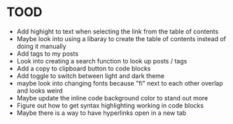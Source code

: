 # TOOD

- Add highight to text when selecting the link from the table of contents
- Maybe look into using a libaray to create the table of contents instead of doing it manually
- Add tags to my posts
- Look into creating a search function to look up posts / tags
- Add a copy to clipboard button to code blocks
- Add toggle to switch between light and dark theme
- maybe look into changing fonts because "fi" next to each other overlap and looks weird
- Maybe update the inline code background color to stand out more 
- Figure out how to get syntax highlighting working in code blocks
- Maybe there is a way to have hyperlinks open in a new tab
